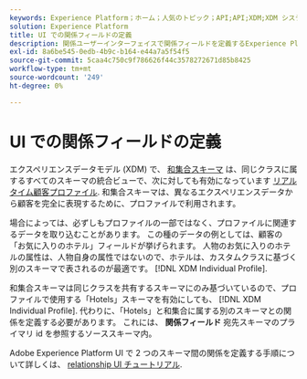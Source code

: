 ```yaml
---
keywords: Experience Platform；ホーム；人気のトピック；API;API;XDM;XDM システム；エクスペリエンスデータモデル；データモデル；ui；ワークスペース；関係；フィールド；
solution: Experience Platform
title: UI での関係フィールドの定義
description: 関係ユーザーインターフェイスで関係フィールドを定義するExperience Platformを説明します。
exl-id: 8a6be545-0edb-4b9c-b164-e44a7a5f54f5
source-git-commit: 5caa4c750c9f786626f44c3578272671d85b8425
workflow-type: tm+mt
source-wordcount: '249'
ht-degree: 0%

---
```


# UI での関係フィールドの定義

エクスペリエンスデータモデル (XDM) で、 [和集合スキーマ](../../schema/composition.md#union) は、同じクラスに属するすべてのスキーマの統合ビューで、次に対しても有効になっています [リアルタイム顧客プロファイル](../../../profile/home.md). 和集合スキーマは、異なるエクスペリエンスデータから顧客を完全に表現するために、プロファイルで利用されます。

場合によっては、必ずしもプロファイルの一部ではなく、プロファイルに関連するデータを取り込むことがあります。 この種のデータの例としては、顧客の「お気に入りのホテル」フィールドが挙げられます。 人物のお気に入りのホテルの属性は、人物自身の属性ではないので、ホテルは、カスタムクラスに基づく別のスキーマで表されるのが最適です。 [!DNL XDM Individual Profile].

和集合スキーマは同じクラスを共有するスキーマにのみ基づいているので、プロファイルで使用する「Hotels」スキーマを有効にしても、 [!DNL XDM Individual Profile]. 代わりに、「Hotels」と和集合に属する別のスキーマとの関係を定義する必要があります。 これには、 **関係フィールド** 宛先スキーマのプライマリ id を参照するソーススキーマ内。

Adobe Experience Platform UI で 2 つのスキーマ間の関係を定義する手順について詳しくは、 [relationship UI チュートリアル](../../tutorials/relationship-ui.md).
